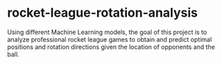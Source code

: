 # rocket-league-rotation-analysis
Using different Machine Learning models, the goal of this project is to analyze professional rocket league games to obtain and predict optimal positions and rotation directions given the location of opponents and the ball. 
